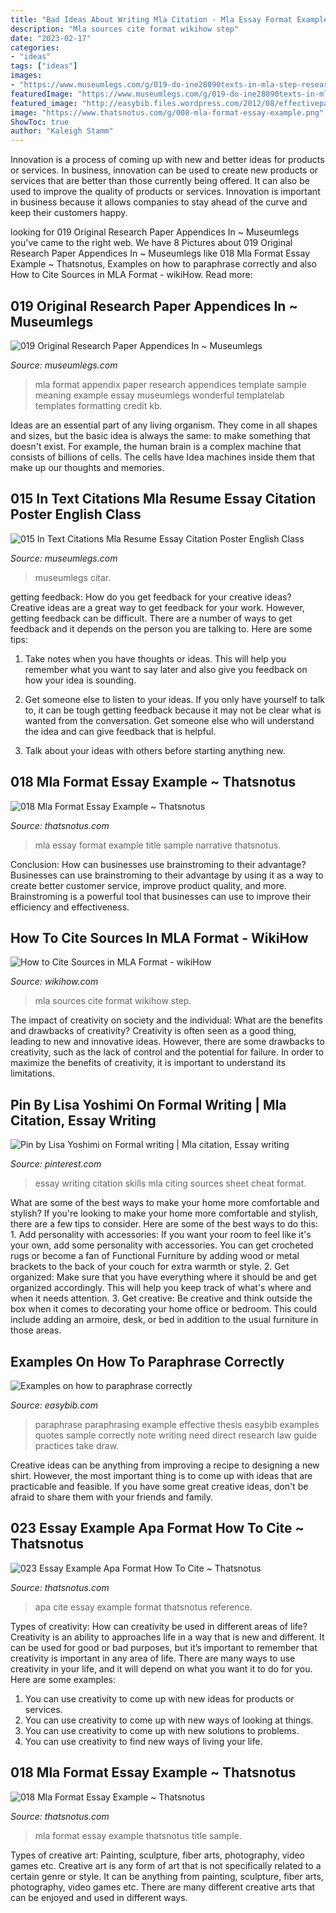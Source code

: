 ```yaml
---
title: "Bad Ideas About Writing Mla Citation - Mla Essay Format Example Title Sample Narrative Thatsnotus"
description: "Mla sources cite format wikihow step"
date: "2023-02-17"
categories:
- "ideas"
tags: ["ideas"]
images:
- "https://www.museumlegs.com/g/019-do-ine28090texts-in-mla-step-research-paper-text-1400x1050.jpg"
featuredImage: "https://www.museumlegs.com/g/019-do-ine28090texts-in-mla-step-research-paper-text-1400x1050.jpg"
featured_image: "http://easybib.files.wordpress.com/2012/08/effectiveparaphrase.png"
image: "https://www.thatsnotus.com/g/008-mla-format-essay-example.png"
ShowToc: true
author: "Kaleigh Stamm"
---
```



Innovation is a process of coming up with new and better ideas for products or services. In business, innovation can be used to create new products or services that are better than those currently being offered. It can also be used to improve the quality of products or services. Innovation is important in business because it allows companies to stay ahead of the curve and keep their customers happy.

	

		
looking for 019 Original Research Paper Appendices In ~ Museumlegs you've came to the right web. We have 8 Pictures about 019 Original Research Paper Appendices In ~ Museumlegs like 018 Mla Format Essay Example ~ Thatsnotus, Examples on how to paraphrase correctly and also How to Cite Sources in MLA Format - wikiHow. Read more:
		
    
## 019 Original Research Paper Appendices In ~ Museumlegs

<img loading=lazy src="https://www.museumlegs.com/g/004-appendices-in-research-paper-sample-mla-appendix-example-477432-1920x2485.png" onerror="this.onerror=null;this.src='https://tse2.mm.bing.net/th?id=OIP.BNvWDDla4W9E3k0wEYpyCQHaJl&amp;pid=15.1';" alt="019 Original Research Paper Appendices In ~ Museumlegs">

_Source: museumlegs.com_

>mla format appendix paper research appendices template sample meaning example essay museumlegs wonderful templatelab templates formatting credit kb. 

	

Ideas are an essential part of any living organism. They come in all shapes and sizes, but the basic idea is always the same: to make something that doesn't exist. For example, the human brain is a complex machine that consists of billions of cells. The cells have Idea machines inside them that make up our thoughts and memories.

    
## 015 In Text Citations Mla Resume Essay Citation Poster English Class

<img loading=lazy src="https://www.museumlegs.com/g/019-do-ine28090texts-in-mla-step-research-paper-text-1400x1050.jpg" onerror="this.onerror=null;this.src='https://tse3.mm.bing.net/th?id=OIP.SR1GeN-1Fsbv4w75_U3g1gHaFj&amp;pid=15.1';" alt="015 In Text Citations Mla Resume Essay Citation Poster English Class">

_Source: museumlegs.com_

>museumlegs citar. 

	

getting feedback: How do you get feedback for your creative ideas?
Creative ideas are a great way to get feedback for your work. However, getting feedback can be difficult. There are a number of ways to get feedback and it depends on the person you are talking to. Here are some tips:
1. Take notes when you have thoughts or ideas. This will help you remember what you want to say later and also give you feedback on how your idea is sounding.

2. Get someone else to listen to your ideas. If you only have yourself to talk to, it can be tough getting feedback because it may not be clear what is wanted from the conversation. Get someone else who will understand the idea and can give feedback that is helpful.

3. Talk about your ideas with others before starting anything new.

    
## 018 Mla Format Essay Example ~ Thatsnotus

<img loading=lazy src="https://www.thatsnotus.com/g/008-mla-format-essay-example.png" onerror="this.onerror=null;this.src='https://tse2.mm.bing.net/th?id=OIP.PvH3h7ZFsnxWnpkMZH8m8wHaJl&amp;pid=15.1';" alt="018 Mla Format Essay Example ~ Thatsnotus">

_Source: thatsnotus.com_

>mla essay format example title sample narrative thatsnotus. 

	

Conclusion: How can businesses use brainstroming to their advantage?
Businesses can use brainstroming to their advantage by using it as a way to create better customer service, improve product quality, and more. Brainstroming is a powerful tool that businesses can use to improve their efficiency and effectiveness.

    
## How To Cite Sources In MLA Format - WikiHow

<img loading=lazy src="http://www.wikihow.com/images/d/df/Cite-Sources-in-MLA-Format-Step-5-Version-2.jpg" onerror="this.onerror=null;this.src='https://tse3.mm.bing.net/th?id=OIP.MGz4FJgQ6YwX8YDVjjTOtQHaFj&amp;pid=15.1';" alt="How to Cite Sources in MLA Format - wikiHow">

_Source: wikihow.com_

>mla sources cite format wikihow step. 

	

The impact of creativity on society and the individual: What are the benefits and drawbacks of creativity?
Creativity is often seen as a good thing, leading to new and innovative ideas. However, there are some drawbacks to creativity, such as the lack of control and the potential for failure. In order to maximize the benefits of creativity, it is important to understand its limitations.

    
## Pin By Lisa Yoshimi On Formal Writing | Mla Citation, Essay Writing

<img loading=lazy src="https://i.pinimg.com/736x/c2/2a/66/c22a66c50c0969c81ab52598a5d631bb.jpg" onerror="this.onerror=null;this.src='https://tse3.mm.bing.net/th?id=OIP.YuV7YjTC6BbJqFWXsfovhQHaSk&amp;pid=15.1';" alt="Pin by Lisa Yoshimi on Formal writing | Mla citation, Essay writing">

_Source: pinterest.com_

>essay writing citation skills mla citing sources sheet cheat format. 

	

What are some of the best ways to make your home more comfortable and stylish?
If you're looking to make your home more comfortable and stylish, there are a few tips to consider. Here are some of the best ways to do this: 1. Add personality with accessories: If you want your room to feel like it's your own, add some personality with accessories. You can get crocheted rugs or become a fan of Functional Furniture by adding wood or metal brackets to the back of your couch for extra warmth or style. 2. Get organized: Make sure that you have everything where it should be and get organized accordingly. This will help you keep track of what's where and when it needs attention. 3. Get creative: Be creative and think outside the box when it comes to decorating your home office or bedroom. This could include adding an armoire, desk, or bed in addition to the usual furniture in those areas. 
    
## Examples On How To Paraphrase Correctly

<img loading=lazy src="http://easybib.files.wordpress.com/2012/08/effectiveparaphrase.png" onerror="this.onerror=null;this.src='https://tse4.mm.bing.net/th?id=OIP.oKxSXz8dQ2b-8iY332VQHwHaCp&amp;pid=15.1';" alt="Examples on how to paraphrase correctly">

_Source: easybib.com_

>paraphrase paraphrasing example effective thesis easybib examples quotes sample correctly note writing need direct research law guide practices take draw. 

	

Creative ideas can be anything from improving a recipe to designing a new shirt. However, the most important thing is to come up with ideas that are practicable and feasible. If you have some great creative ideas, don't be afraid to share them with your friends and family.

    
## 023 Essay Example Apa Format How To Cite ~ Thatsnotus

<img loading=lazy src="https://www.thatsnotus.com/g/002-essay-example-how-to-cite-an-apa-step-version.jpg" onerror="this.onerror=null;this.src='https://tse1.mm.bing.net/th?id=OIP.5LAUN2Gg0t4g9NWoCMec9gHaFj&amp;pid=15.1';" alt="023 Essay Example Apa Format How To Cite ~ Thatsnotus">

_Source: thatsnotus.com_

>apa cite essay example format thatsnotus reference. 

	

Types of creativity: How can creativity be used in different areas of life?
Creativity is an ability to approaches life in a way that is new and different. It can be used for good or bad purposes, but it’s important to remember that creativity is important in any area of life. There are many ways to use creativity in your life, and it will depend on what you want it to do for you. Here are some examples: 
1. You can use creativity to come up with new ideas for products or services.
2. You can use creativity to come up with new ways of looking at things.
3. You can use creativity to come up with new solutions to problems.
4. You can use creativity to find new ways of living your life.

    
## 018 Mla Format Essay Example ~ Thatsnotus

<img loading=lazy src="https://www.thatsnotus.com/g/008-mla-format-essay-example-1024x1326.png" onerror="this.onerror=null;this.src='https://tse1.mm.bing.net/th?id=OIP.yUYe31pYBAxONKasHkx9KQHaJl&amp;pid=15.1';" alt="018 Mla Format Essay Example ~ Thatsnotus">

_Source: thatsnotus.com_

>mla format essay example thatsnotus title sample. 

	

Types of creative art: Painting, sculpture, fiber arts, photography, video games etc.
Creative art is any form of art that is not specifically related to a certain genre or style. It can be anything from painting, sculpture, fiber arts, photography, video games etc. There are many different creative arts that can be enjoyed and used in different ways.

